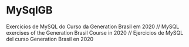 # MySqlGB
Exercícios de MySQL do Curso da Generation Brasil em 2020 // MySQL exercises of the Generation Brasil Course in 2020 // Ejercicios de MySQL del curso Generation Brasil en 2020
